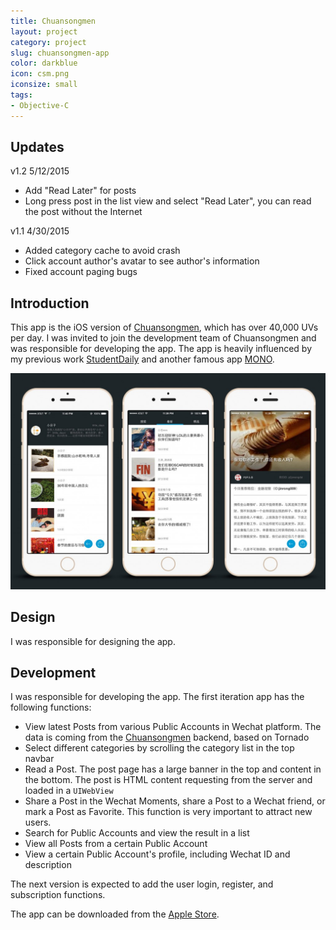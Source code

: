```yaml
---
title: Chuansongmen
layout: project
category: project
slug: chuansongmen-app
color: darkblue
icon: csm.png
iconsize: small
tags:
- Objective-C
---
```


## Updates

v1.2 5/12/2015

- Add "Read Later" for posts
- Long press post in the list view and select "Read Later", you can read the post without the Internet

v1.1 4/30/2015

- Added category cache to avoid crash
- Click account author's avatar to see author's information
- Fixed account paging bugs

## Introduction

This app is the iOS version of [Chuansongmen][1], which has over 40,000 UVs per day. I was invited to join the development team of Chuansongmen and was responsible for developing the app. The app is heavily influenced by my previous work [StudentDaily][2] and another famous app [MONO][3].

![](/images/csm.jpg)

## Design

I was responsible for designing the app.

## Development

I was responsible for developing the app. The first iteration app has the following functions:

- View latest Posts from various Public Accounts in Wechat platform. The data is coming from the [Chuansongmen][1] backend, based on Tornado
- Select different categories by scrolling the category list in the top navbar
- Read a Post. The post page has a large banner in the top and content in the bottom. The post is HTML content requesting from the server and loaded in a `UIWebView`
- Share a Post in the Wechat Moments, share a Post to a Wechat friend, or mark a Post as Favorite. This function is very important to attract new users.
- Search for Public Accounts and view the result in a list
- View all Posts from a certain Public Account
- View a certain Public Account's profile, including Wechat ID and description

The next version is expected to add the user login, register, and subscription functions.

The app can be downloaded from the [Apple Store][4].

[1]:http://chuansong.me
[2]:/2015/01/02/studentdaily-a-news-app.html
[3]:https://itunes.apple.com/cn/app/id902977856
[4]:https://itunes.apple.com/cn/app/chuan-song-men-wei-xin-gong/id969898148?ls=1&mt=8